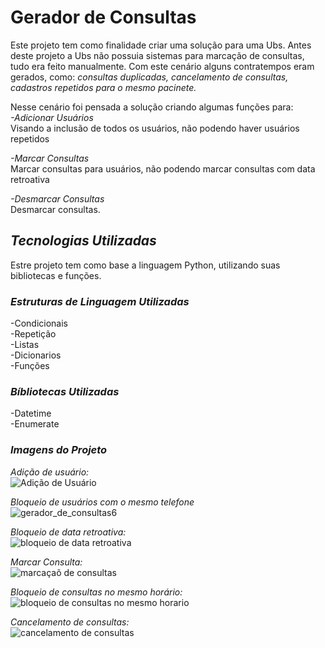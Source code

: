 # Gerador de Consultas
Este projeto tem como finalidade criar uma solução para uma Ubs.
Antes deste projeto a Ubs não possuia sistemas para marcação de consultas, tudo era feito manualmente.
Com este cenário alguns contratempos eram gerados, como: _*consultas duplicadas, cancelamento de consultas, cadastros repetidos para o mesmo pacinete.*_

Nesse cenário foi pensada a solução criando algumas funções para:  
 *-Adicionar Usuários*  
    Visando a inclusão de todos os usuários, não podendo haver usuários repetidos
    
 *-Marcar Consultas*  
    Marcar consultas para usuários, não podendo marcar consultas com data retroativa  
    
 *-Desmarcar Consultas*  
    Desmarcar consultas.  

## _*Tecnologias Utilizadas*_
Estre projeto tem como base a linguagem Python, utilizando suas bibliotecas e funções.

### _*Estruturas de Linguagem Utilizadas*_  
-Condicionais  
-Repetição  
-Listas  
-Dicionarios  
-Funções  

### *_Bíbliotecas Utilizadas_*
-Datetime  
-Enumerate  

### _*Imagens do Projeto*_

_*Adição de usuário:*_  
![Adição de Usuário](https://github.com/bruunovsanttos/Projetos/assets/163612337/09dbc359-e4be-46cd-a82d-6c5e089e6e49)  

_*Bloqueio de usuários com o mesmo telefone*_  
![gerador_de_consultas6](https://github.com/bruunovsanttos/Projetos/assets/163612337/644c628c-dc88-4264-924b-816525290389)  

_*Bloqueio de data retroativa:*_  
![bloqueio de data retroativa](https://github.com/bruunovsanttos/Projetos/assets/163612337/fe601c4d-32b5-4595-b4d7-6b8f79901672)  

_*Marcar Consulta:*_  
![marcaçaõ de consultas](https://github.com/bruunovsanttos/Projetos/assets/163612337/c466e525-8f3b-4071-96a6-ab5c676dfe91)  

_*Bloqueio de consultas no mesmo horário:*_  
![bloqueio de consultas no mesmo horario](https://github.com/bruunovsanttos/Projetos/assets/163612337/e54ceb3f-0a44-46ed-9a6d-d73c7b9dfc2f)  

_*Cancelamento de consultas:*_  
![cancelamento de consultas](https://github.com/bruunovsanttos/Projetos/assets/163612337/4db50dce-6aa0-4c5d-90ab-2752821ada6c)  



